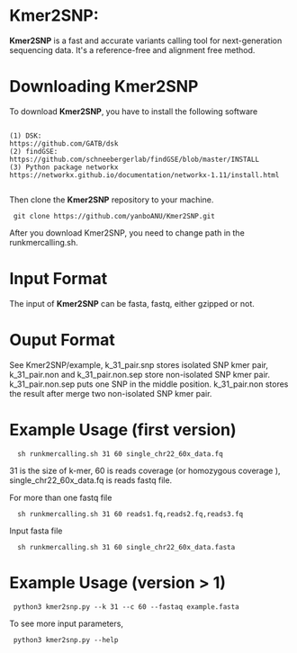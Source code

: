 # Kmer2SNP: 

**Kmer2SNP** is a fast and accurate variants calling tool for next-generation sequencing data. It's a reference-free and alignment free method.
 
# Downloading Kmer2SNP

To download **Kmer2SNP**, you have to install the following software
<pre><code>
(1) DSK: 
https://github.com/GATB/dsk
(2) findGSE: 
https://github.com/schneebergerlab/findGSE/blob/master/INSTALL
(3) Python package networkx
https://networkx.github.io/documentation/networkx-1.11/install.html
 </code></pre>
  
Then clone the **Kmer2SNP** repository to your machine.
<pre><code> git clone https://github.com/yanboANU/Kmer2SNP.git </code></pre>

After you download Kmer2SNP, you need to change path in the runkmercalling.sh.

# Input Format

The input of **Kmer2SNP**  can be fasta, fastq, either gzipped or not. 

# Ouput Format

See Kmer2SNP/example, k_31_pair.snp stores isolated SNP kmer pair, k_31_pair.non and k_31_pair.non.sep store non-isolated SNP kmer pair. 
k_31_pair.non.sep puts one SNP in the middle position. 
k_31_pair.non stores the result after merge two non-isolated SNP kmer pair. 

# Example Usage (first version)

<pre><code>  sh runkmercalling.sh 31 60 single_chr22_60x_data.fq  </code></pre>

31 is the size of k-mer,  60 is reads coverage (or homozygous coverage ), single_chr22_60x_data.fq is reads fastq file.

For more than one fastq file
<pre><code>  sh runkmercalling.sh 31 60 reads1.fq,reads2.fq,reads3.fq  </code></pre>

Input fasta file
<pre><code>  sh runkmercalling.sh 31 60 single_chr22_60x_data.fasta  </code></pre>

# Example Usage (version > 1)

<pre><code> python3 kmer2snp.py --k 31 --c 60 --fastaq example.fasta   </code></pre>

To see more input parameters,
<pre><code> python3 kmer2snp.py --help </code></pre>
